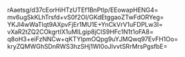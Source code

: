 rAaetsg/d37cEorHiHTzUTEf1BnPtlp/EEowapHENG4=
mv6ugSkKLhTrsfd+vS0f2Ol/GKdEtggaoZTwFdORYeg=
YKJl4wWaTlqt9AXpvFjEr1MU1E+YnCkVrV1uFDPLw3I=
vXaR2tZQ2COkgrtIX1uMILgip8jClS9HFc1N1t1oFA8=
q8oH3+eiFzNNCw+qKTYlpmOQpg9uYJMQwq97EvFH1Oo=
kryZQMWGhSDnRWS3hzSHj1WI0oJIvvtSRrMrsPgsfbE=
